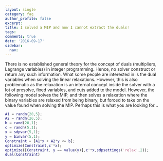 ```yaml
---
layout: single
category: faq
author_profile: false
excerpt: 
title: I solved a MIP and now I cannot extract the duals!
tags:
comments: true
date: '2016-09-17'
sidebar:
  nav:
---
```


There is no established general theory for the concept of duals (multipliers, Lagrange variables) in integer programming. Hence, no solver construct or return any such information. What some people are interested in is the dual variables when solving the linear relaxations. However, this is also problematic as the relaxation is an internal concept inside the solver with a lot of presolve, fixed variables, and cuts added to the model. However, the following model solves the MIP, and then solves a relaxation where the binary variables are relaxed from being binary, but forced to take on the value found when solving the MIP. Perhaps this is what you are looking for...

````matlab
A1 = randn(20,5);
A2 = randn(20,5);
b = rand(20,1);
c = randn(5,1);
x = sdpvar(5,1);
y = binvar(5,1);
Constraint = [A1*x + A2*y <= b];
optimize(Constraint,c'*x);
optimize([Constraint, y == value(y)],c'*x,sdpsettings('relax',2));
dual(Constraint)
````
